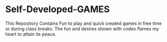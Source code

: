 # Self-Developed-GAMES
This Repository Contains Fun to play and quick created games in free time or during class breaks. The fun and desires shown with codes flames my heart to attain its peace.
